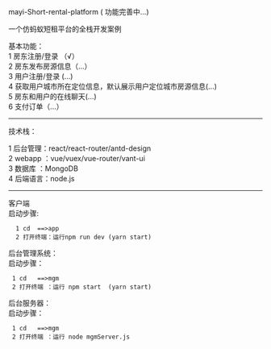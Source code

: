 
mayi-Short-rental-platform  ( 功能完善中...)


一个仿蚂蚁短租平台的全栈开发案例  

基本功能：  
1 房东注册/登录 （√）   
2 房东发布房源信息（...）  
3 用户注册/登录 (...)    
4 获取用户城市所在定位信息，默认展示用户定位城市房源信息(...)  
5 房东和用户的在线聊天(...)  
6 支付订单（...）

    
 ----------------------------------------------------

技术栈：  

  1 后台管理：react/react-router/antd-design  
  2 webapp  ：vue/vuex/vue-router/vant-ui   
  3 数据库 ：MongoDB   
  4 后端语言：node.js  
  
  ----------------------------------------------------
   
  客户端    
  启动步骤: 
  
      1 cd  ==>app    
      2 打开终端：运行npm run dev (yarn start)  
      
   后台管理系统：  
   启动步骤：  
   
     1 cd   ==>mgm  
     2 打开终端 ：运行 npm start  (yarn start)    
     
   后台服务器：    
     启动步骤：    
     
     1 cd   ==>mgm  
     2 打开终端 ：运行 node mgmServer.js  
     
 
